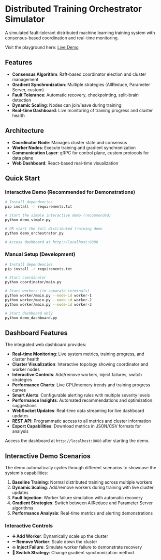 # Distributed Training Orchestrator Simulator

A simulated fault-tolerant distributed machine learning training system with consensus-based coordination and real-time monitoring.

Visit the playground here: [Live Demo](https://distributed-training-orchestrator.vercel.app/)

## Features

- **Consensus Algorithm**: Raft-based coordinator election and cluster management
- **Gradient Synchronization**: Multiple strategies (AllReduce, Parameter Server, custom)
- **Fault Tolerance**: Automatic recovery, checkpointing, split-brain detection
- **Dynamic Scaling**: Nodes can join/leave during training
- **Real-time Dashboard**: Live monitoring of training progress and cluster health

## Architecture

- **Coordinator Node**: Manages cluster state and consensus
- **Worker Nodes**: Execute training and gradient synchronization
- **Communication Layer**: gRPC for control plane, custom protocols for data plane
- **Web Dashboard**: React-based real-time visualization

## Quick Start

### Interactive Demo (Recommended for Demonstrations)
```bash
# Install dependencies
pip install -r requirements.txt

# Start the simple interactive demo (recommended)
python demo_simple.py

# OR start the full distributed training demo
python demo_orchestrator.py

# Access dashboard at http://localhost:8080
```

### Manual Setup (Development)
```bash
# Install dependencies
pip install -r requirements.txt

# Start coordinator
python coordinator/main.py

# Start workers (in separate terminals)
python worker/main.py --node-id worker-1
python worker/main.py --node-id worker-2
python worker/main.py --node-id worker-3

# Start dashboard only
python demo_dashboard.py
```

## Dashboard Features

The integrated web dashboard provides:

- **Real-time Monitoring**: Live system metrics, training progress, and cluster health
- **Cluster Visualization**: Interactive topology showing coordinator and worker nodes
- **Interactive Controls**: Add/remove workers, inject failures, switch strategies
- **Performance Charts**: Live CPU/memory trends and training progress curves
- **Smart Alerts**: Configurable alerting rules with multiple severity levels
- **Performance Insights**: Automated recommendations and optimization suggestions
- **WebSocket Updates**: Real-time data streaming for live dashboard updates
- **REST API**: Programmatic access to all metrics and cluster information
- **Export Capabilities**: Download metrics in JSON/CSV formats for analysis

Access the dashboard at `http://localhost:8080` after starting the demo.

## Interactive Demo Scenarios

The demo automatically cycles through different scenarios to showcase the system's capabilities:

1. **Baseline Training**: Normal distributed training across multiple workers
2. **Dynamic Scaling**: Add/remove workers during training with live cluster updates
3. **Fault Injection**: Worker failure simulation with automatic recovery
4. **Gradient Strategies**: Switch between AllReduce and Parameter Server algorithms
5. **Performance Analysis**: Real-time metrics and alerting demonstrations

### Interactive Controls
- **➕ Add Worker**: Dynamically scale up the cluster
- **➖ Remove Worker**: Scale down the cluster  
- **💥 Inject Failure**: Simulate worker failure to demonstrate recovery
- **🔄 Switch Strategy**: Change gradient synchronization method
